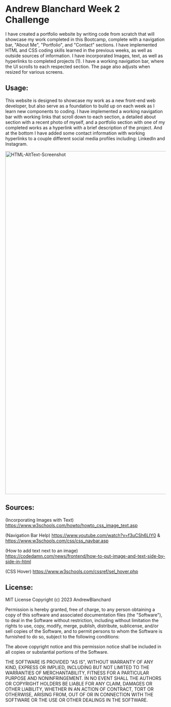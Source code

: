 # Andrew Blanchard Week 2 Challenge
I have created a portfolio website by writing code from scratch that will showcase my work completed in this Bootcamp, complete with a navigation bar, "About Me", "Portfolio", and "Contact" sections. I have implemented HTML and CSS coding skills learned in the previous weeks, as well as outside sources of information. I have incorporated Images, text, as well as hyperlinks to completed projects (1). I have a working navigation bar, where the UI scrolls to each respected section. The page also adjusts when resized for various screens. 

## Usage:
This website is designed to showcase my work as a new front-end web developer, but also serve as a foundation to build up on each week as I learn new components to coding. I have implemented a working navigation bar with working links that scroll down to each section, a detailed about section with a recent photo of myself, and a portfolio section with one of my completed works as a hyperlink with a brief description of the project. And at the bottom I have added some contact information with working hyperlinks to a couple different social media profiles including: LinkedIn and Instagram. 

<img width="1073" alt="HTML-AltText-Screenshot" src="https://github.com/AndrewBlanchard/Week-1-Challenge/assets/152227162/052bdc6e-46cd-4cea-9edf-e119bcdaa52e"> 

## Sources:
(Incorporating Images with Text) https://www.w3schools.com/howto/howto_css_image_text.asp

(Navigation Bar Help) https://www.youtube.com/watch?v=f3uCSh6LIY0 & https://www.w3schools.com/css/css_navbar.asp 

(How to add text next to an image) https://codedamn.com/news/frontend/how-to-put-image-and-text-side-by-side-in-html

(CSS Hover) https://www.w3schools.com/cssref/sel_hover.php 


## License:
MIT License 
Copyright (c) 2023 AndrewBlanchard

Permission is hereby granted, free of charge, to any person obtaining a copy
of this software and associated documentation files (the "Software"), to deal
in the Software without restriction, including without limitation the rights
to use, copy, modify, merge, publish, distribute, sublicense, and/or sell
copies of the Software, and to permit persons to whom the Software is
furnished to do so, subject to the following conditions:

The above copyright notice and this permission notice shall be included in all
copies or substantial portions of the Software.

THE SOFTWARE IS PROVIDED "AS IS", WITHOUT WARRANTY OF ANY KIND, EXPRESS OR
IMPLIED, INCLUDING BUT NOT LIMITED TO THE WARRANTIES OF MERCHANTABILITY,
FITNESS FOR A PARTICULAR PURPOSE AND NONINFRINGEMENT. IN NO EVENT SHALL THE
AUTHORS OR COPYRIGHT HOLDERS BE LIABLE FOR ANY CLAIM, DAMAGES OR OTHER
LIABILITY, WHETHER IN AN ACTION OF CONTRACT, TORT OR OTHERWISE, ARISING FROM,
OUT OF OR IN CONNECTION WITH THE SOFTWARE OR THE USE OR OTHER DEALINGS IN THE
SOFTWARE.
